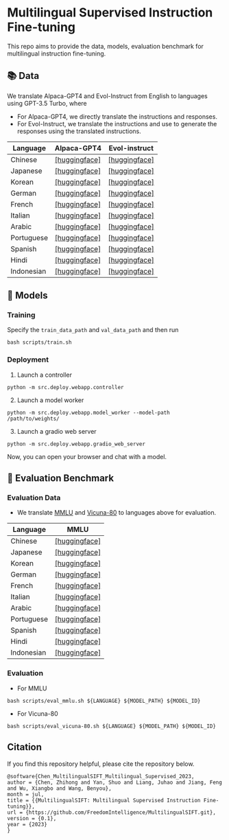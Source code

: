 # Multilingual Supervised Instruction Fine-tuning

This repo aims to provide the data, models, evaluation benchmark for multilingual instruction fine-tuning.

## 📚 Data
We translate Alpaca-GPT4 and Evol-Instruct from English to languages using GPT-3.5 Turbo, where

* For Alpaca-GPT4, we directly translate the instructions and responses.
* For Evol-Instruct, we translate the instructions and use to generate the responses using the translated instructions.

| Language   | Alpaca-GPT4                                                                                 | Evol-instruct                                                                                 |
|------------|---------------------------------------------------------------------------------------------|-----------------------------------------------------------------------------------------------|
| Chinese    | [[huggingface]](https://huggingface.co/datasets/FreedomIntelligence/alpaca-gpt4-chinese)    | [[huggingface]](https://huggingface.co/datasets/FreedomIntelligence/evol-instruct-chinese)    | 
| Japanese   | [[huggingface]](https://huggingface.co/datasets/FreedomIntelligence/alpaca-gpt4-japanese)   | [[huggingface]](https://huggingface.co/datasets/FreedomIntelligence/evol-instruct-japanese)   | 
| Korean     | [[huggingface]](https://huggingface.co/datasets/FreedomIntelligence/alpaca-gpt4-korean)     | [[huggingface]](https://huggingface.co/datasets/FreedomIntelligence/evol-instruct-korean)     | 
| German     | [[huggingface]](https://huggingface.co/datasets/FreedomIntelligence/alpaca-gpt4-deutsch)    | [[huggingface]](https://huggingface.co/datasets/FreedomIntelligence/evol-instruct-deutsch)    | 
| French     | [[huggingface]](https://huggingface.co/datasets/FreedomIntelligence/alpaca-gpt4-french)     | [[huggingface]](https://huggingface.co/datasets/FreedomIntelligence/evol-instruct-french)     | 
| Italian    | [[huggingface]](https://huggingface.co/datasets/FreedomIntelligence/alpaca-gpt4-italian)    | [[huggingface]](https://huggingface.co/datasets/FreedomIntelligence/evol-instruct-italian)    | 
| Arabic     | [[huggingface]](https://huggingface.co/datasets/FreedomIntelligence/alpaca-gpt4-arabic)     | [[huggingface]](https://huggingface.co/datasets/FreedomIntelligence/evol-instruct-arabic)     | 
| Portuguese | [[huggingface]](https://huggingface.co/datasets/FreedomIntelligence/alpaca-gpt4-portuguese) | [[huggingface]](https://huggingface.co/datasets/FreedomIntelligence/evol-instruct-portuguese) | 
| Spanish    | [[huggingface]](https://huggingface.co/datasets/FreedomIntelligence/alpaca-gpt4-spanish)    | [[huggingface]](https://huggingface.co/datasets/FreedomIntelligence/evol-instruct-spanish)    | 
| Hindi      | [[huggingface]](https://huggingface.co/datasets/FreedomIntelligence/alpaca-gpt4-hindi)      | [[huggingface]](https://huggingface.co/datasets/FreedomIntelligence/evol-instruct-hindi)      | 
| Indonesian | [[huggingface]](https://huggingface.co/datasets/FreedomIntelligence/alpaca-gpt4-indonesian) | [[huggingface]](https://huggingface.co/datasets/FreedomIntelligence/evol-instruct-indonesian) | 

## 🤖 Models
### Training
Specify the `train_data_path` and `val_data_path` and then run
```shell
bash scripts/train.sh
```

### Deployment
1. Launch a controller
```shell
python -m src.deploy.webapp.controller
```

2. Launch a model worker
```shell
python -m src.deploy.webapp.model_worker --model-path /path/to/weights/
```

3. Launch a gradio web server
```shell
python -m src.deploy.webapp.gradio_web_server
```
Now, you can open your browser and chat with a model.

## 💯 Evaluation Benchmark

### Evaluation Data

* We translate [MMLU](https://github.com/hendrycks/test) and [Vicuna-80](https://github.com/lm-sys/FastChat/blob/main/fastchat/llm_judge/data/vicuna_bench/question.jsonl) to languages above for evaluation.

| Language   | MMLU                                                                                 |
|------------|--------------------------------------------------------------------------------------|
| Chinese    | [[huggingface]](https://huggingface.co/datasets/FreedomIntelligence/MMLU_Chinese)    |
| Japanese   | [[huggingface]](https://huggingface.co/datasets/FreedomIntelligence/MMLU_Japanese)   |
| Korean     | [[huggingface]](https://huggingface.co/datasets/FreedomIntelligence/MMLU_Korean)     |
| German     | [[huggingface]](https://huggingface.co/datasets/FreedomIntelligence/MMLU_Deutsch)    |
| French     | [[huggingface]](https://huggingface.co/datasets/FreedomIntelligence/MMLU_French)     |
| Italian    | [[huggingface]](https://huggingface.co/datasets/FreedomIntelligence/MMLU_Italian)    |
| Arabic     | [[huggingface]](https://huggingface.co/datasets/FreedomIntelligence/MMLU_Arabic)     |
| Portuguese | [[huggingface]](https://huggingface.co/datasets/FreedomIntelligence/MMLU_Portuguese) |
| Spanish    | [[huggingface]](https://huggingface.co/datasets/FreedomIntelligence/MMLU_Spanish)    |
| Hindi      | [[huggingface]](https://huggingface.co/datasets/FreedomIntelligence/MMLU_Hindi)      |
| Indonesian | [[huggingface]](https://huggingface.co/datasets/FreedomIntelligence/MMLU_Indonesian) |

### Evaluation

* For MMLU
```shell
bash scripts/eval_mmlu.sh ${LANGUAGE} ${MODEL_PATH} ${MODEL_ID}
```

* For Vicuna-80
```shell
bash scripts/eval_vicuna-80.sh ${LANGUAGE} ${MODEL_PATH} ${MODEL_ID}
```

## Citation

If you find this repository helpful, please cite the repository below.

```angular2
@software{Chen_MultilingualSIFT_Multilingual_Supervised_2023,
author = {Chen, Zhihong and Yan, Shuo and Liang, Juhao and Jiang, Feng and Wu, Xiangbo and Wang, Benyou},
month = jul,
title = {{MultilingualSIFT: Multilingual Supervised Instruction Fine-tuning}},
url = {https://github.com/FreedomIntelligence/MultilingualSIFT.git},
version = {0.1},
year = {2023}
}
```
